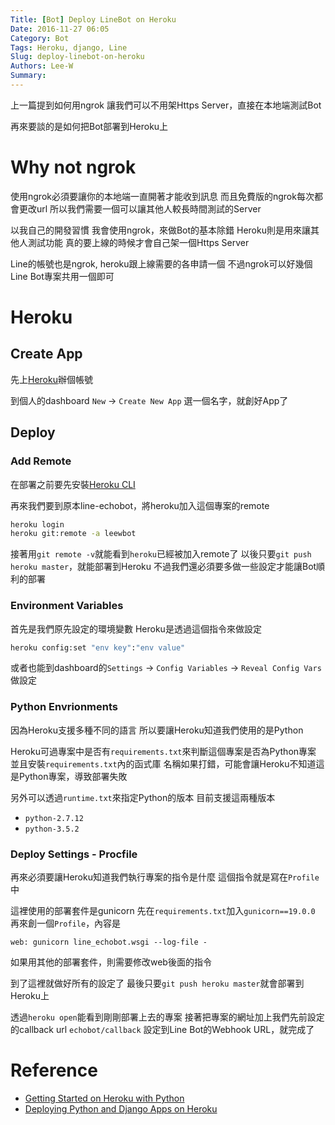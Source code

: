 ```yaml
---
Title: [Bot] Deploy LineBot on Heroku
Date: 2016-11-27 06:05
Category: Bot
Tags: Heroku, django, Line
Slug: deploy-linebot-on-heroku
Authors: Lee-W
Summary: 
---
```


上一篇提到如何用ngrok
讓我們可以不用架Https Server，直接在本地端測試Bot

再來要談的是如何把Bot部署到Heroku上

<!--more-->

# Why not ngrok
使用ngrok必須要讓你的本地端一直開著才能收到訊息
而且免費版的ngrok每次都會更改url
所以我們需要一個可以讓其他人較長時間測試的Server

以我自己的開發習慣
我會使用ngrok，來做Bot的基本除錯
Heroku則是用來讓其他人測試功能
真的要上線的時候才會自己架一個Https Server

Line的帳號也是ngrok, heroku跟上線需要的各申請一個
不過ngrok可以好幾個Line Bot專案共用一個即可

# Heroku

## Create App
先上[Heroku](https://www.heroku.com)辦個帳號

到個人的dashboard
`New` -> `Create New App`
選一個名字，就創好App了

## Deploy

### Add Remote
在部署之前要先安裝[Heroku CLI](https://devcenter.heroku.com/articles/heroku-command-line)

再來我們要到原本line-echobot，將heroku加入這個專案的remote

```sh
heroku login
heroku git:remote -a leewbot
```

接著用`git remote -v`就能看到`heroku`已經被加入remote了
以後只要`git push heroku master`，就能部署到Heroku
不過我們還必須要多做一些設定才能讓Bot順利的部署

### Environment Variables
首先是我們原先設定的環境變數
Heroku是透過這個指令來做設定

```sh
heroku config:set "env key":"env value"
```

或者也能到dashboard的`Settings` -> `Config Variables` -> `Reveal Config Vars`做設定

### Python Envrionments
因為Heroku支援多種不同的語言
所以要讓Heroku知道我們使用的是Python

Heroku可過專案中是否有`requirements.txt`來判斷這個專案是否為Python專案
並且安裝`requirements.txt`內的函式庫
名稱如果打錯，可能會讓Heroku不知道這是Python專案，導致部署失敗

另外可以透過`runtime.txt`來指定Python的版本
目前支援這兩種版本
- `python-2.7.12`
- `python-3.5.2`

### Deploy Settings - Procfile
再來必須要讓Heroku知道我們執行專案的指令是什麼
這個指令就是寫在`Profile`中

這裡使用的部署套件是gunicorn
先在`requirements.txt`加入`gunicorn==19.0.0`
再來創一個`Profile`，內容是
```
web: gunicorn line_echobot.wsgi --log-file -
```
如果用其他的部署套件，則需要修改web後面的指令

到了這裡就做好所有的設定了
最後只要`git push heroku master`就會部署到Heroku上

透過`heroku open`能看到剛剛部署上去的專案
接著把專案的網址加上我們先前設定的callback url `echobot/callback`
設定到Line Bot的Webhook URL，就完成了

# Reference
- [Getting Started on Heroku with Python](https://devcenter.heroku.com/articles/getting-started-with-python#introduction)
- [Deploying Python and Django Apps on Heroku](https://devcenter.heroku.com/articles/deploying-python)